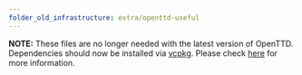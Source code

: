 ```yaml
---
folder_old_infrastructure: extra/openttd-useful
---
```


**NOTE:**
These files are no longer needed with the latest version of OpenTTD.
Dependencies should now be installed via [vcpkg](https://github.com/Microsoft/vcpkg/).
Please check [here](https://github.com/OpenTTD/OpenTTD/blob/master/docs/Readme_Windows_MSVC.md) for more information.
